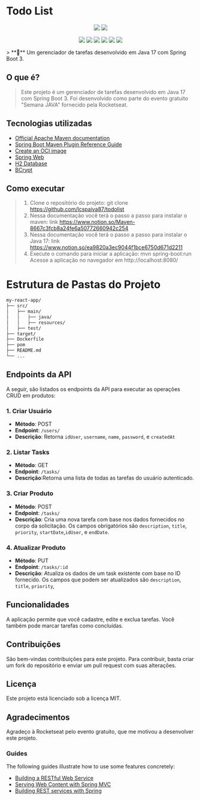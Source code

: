# Todo List
<p align="center">
 <img src="https://img.shields.io/badge/Java-ED8B00?style=for-the-badge&logo=openjdk&logoColor=white" />
 <img src="https://img.shields.io/badge/Spring-6DB33F?style=for-the-badge&logo=spring&logoColor=white" />
 </p>
 <p align="center">

 <img src="https://img.shields.io/github/languages/top/Todoist/Spacetime-web">
 <img src="https://img.shields.io/github/languages/count/lcspaiva87/todolist">
 <img src="https://img.shields.io/github/repo-size/lcspaiva87/todolist">
 <img src="https://img.shields.io/github/forks/lcspaiva87/todolist?style=social">
<img src="https://img.shields.io/github/contributors/lcspaiva87/todolist">
<img src = "https://img.shields.io/github/last-commit/lcspaiva87/todolist">
</p>
> **🚀** Um gerenciador de tarefas desenvolvido em Java 17 com Spring Boot 3.

## O que é?

> Este projeto é um gerenciador de tarefas desenvolvido em Java 17 com Spring Boot 3. Foi desenvolvido como parte do evento gratuito "Semana JAVA" fornecido pela Rocketseat.

## Tecnologias utilizadas

* [Official Apache Maven documentation](https://maven.apache.org/guides/index.html)
* [Spring Boot Maven Plugin Reference Guide](https://docs.spring.io/spring-boot/docs/3.0.11/maven-plugin/reference/html/)
* [Create an OCI image](https://docs.spring.io/spring-boot/docs/3.0.11/maven-plugin/reference/html/#build-image)
* [Spring Web](https://docs.spring.io/spring-boot/docs/3.0.11/reference/htmlsingle/index.html#web)
* [H2 Database](https://www.h2database.com/html/main.html)
* [BCrypt](https://docs.spring.io/spring-security/site/docs/4.2.20.RELEASE/apidocs/org/springframework/security/crypto/bcrypt/BCryptPasswordEncoder.html)

## Como executar
> 1. Clone o repositório do projeto:
git clone https://github.com/lcspaiva87/todolist
> 2. Nessa documentação você terá o passo a passo para instalar o maven:
link https://www.notion.so/Maven-8667c3fcb8a24fe6a50772660942c254
> 3. Nessa documentação você terá o passo a passo para instalar o Java 17:
link https://www.notion.so/ea9820a3ec9044f1bce6750d671d2211
> 4. Execute o comando para iniciar a aplicação:
mvn spring-boot:run
> Acesse a aplicação no navegador em http://localhost:8080/
# Estrutura de Pastas do Projeto
```markdown
my-react-app/
├── src/
│   ├── main/
│   │   ├── java/
│   │   ├── resources/
│   ├── test/
├── target/
├── Dockerfile
├── pom
├── README.md
└── ...
```
## Endpoints da API
A seguir, são listados os endpoints da API para executar as operações CRUD em produtos:

### 1. **Criar Usuário**

- **Método**: POST
- **Endpoint**: `/users/`
- **Descrição**: Retorna `idUser`, `username`, `name`, `password`, e `createdAt`

### 2. **Listar Tasks**

- **Método**: GET
- **Endpoint**: `/tasks/`
- **Descrição**:Retorna uma lista de todas as tarefas do usuário autenticado.

### 3. **Criar Produto**
- **Método**: POST
- **Endpoint**: `/tasks/`
- **Descrição**: Cria uma nova tarefa com base nos dados fornecidos no corpo da solicitação. Os campos obrigatórios são `description`, `title`, `priority`, `startDate`,`idUser`,  e `endDate`.

### 4. **Atualizar Produto**

- **Método**: PUT
- **Endpoint**: `/tasks/:id`
- **Descrição**: Atualiza os dados de um task existente com base no ID fornecido. Os campos que podem ser atualizados são `description`, `title`, `priority`,
## Funcionalidades
A aplicação permite que você cadastre, edite e exclua tarefas. Você também pode marcar tarefas como concluídas.

## Contribuições
São bem-vindas contribuições para este projeto. Para contribuir, basta criar um fork do repositório e enviar um pull request com suas alterações.

## Licença
Este projeto está licenciado sob a licença MIT.

## Agradecimentos
Agradeço à Rocketseat pelo evento gratuito, que me motivou a desenvolver este projeto.
### Guides
The following guides illustrate how to use some features concretely:

* [Building a RESTful Web Service](https://spring.io/guides/gs/rest-service/)
* [Serving Web Content with Spring MVC](https://spring.io/guides/gs/serving-web-content/)
* [Building REST services with Spring](https://spring.io/guides/tutorials/rest/)

